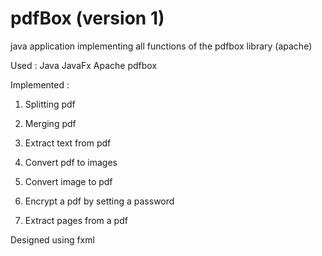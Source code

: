 # pdfBox (version 1)
java application implementing all functions of the pdfbox library (apache)

Used : Java JavaFx Apache pdfbox

Implemented : 


  1. Splitting pdf 

  2. Merging pdf

  3. Extract text from pdf

  4. Convert pdf to images

  5. Convert image to pdf

  6. Encrypt a pdf by setting a password

  7. Extract pages from a pdf
  
  Designed using fxml
